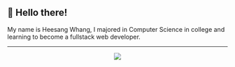 ## 👋 Hello there!
 My name is Heesang Whang, I majored in Computer Science in college and learning to become a fullstack web developer. 

___
  <div align=center>
 
  [![](https://hits.seeyoufarm.com/api/count/incr/badge.svg?url=https%3A%2F%2Fgithub.com%2Fhwhang0917)](https://hits.seeyoufarm.com)
	
  </div>
